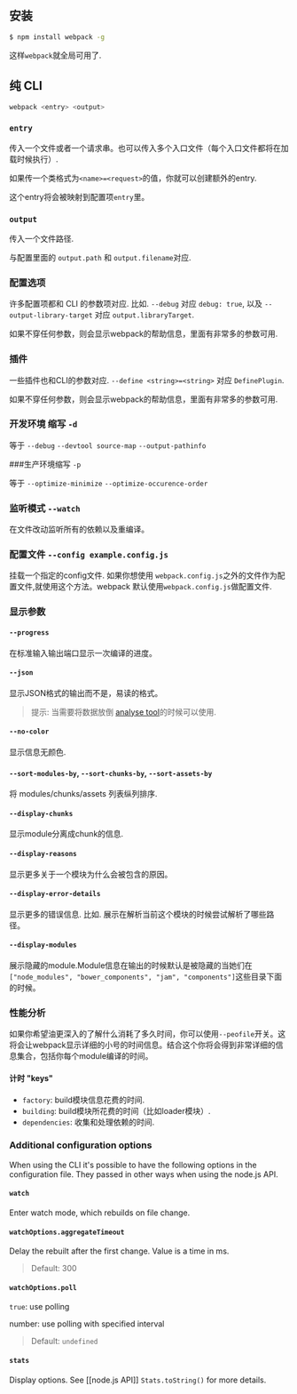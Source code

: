 ## 安装

``` sh
$ npm install webpack -g
```

这样`webpack`就全局可用了.




## 纯 CLI

``` sh
webpack <entry> <output>
```



### `entry`

传入一个文件或者一个请求串。也可以传入多个入口文件（每个入口文件都将在加载时候执行）.

如果传一个类格式为`<name>=<request>`的值，你就可以创建额外的entry.

这个entry将会被映射到配置项`entry`里。



### `output`

 传入一个文件路径.

与配置里面的 `output.path` 和 `output.filename`对应.



### 配置选项

许多配置项都和 CLI 的参数项对应. 比如. `--debug` 对应 `debug: true`, 以及 `--output-library-target` 对应 `output.libraryTarget`.

如果不穿任何参数，则会显示webpack的帮助信息，里面有非常多的参数可用.



### 插件

一些插件也和CLI的参数对应. `--define <string>=<string>` 对应 `DefinePlugin`.

如果不穿任何参数，则会显示webpack的帮助信息，里面有非常多的参数可用.



### 开发环境 缩写 `-d`

等于 `--debug` `--devtool source-map` `--output-pathinfo`



###生产环境缩写 `-p`

等于 `--optimize-minimize` `--optimize-occurence-order`



### 监听模式 `--watch`

在文件改动监听所有的依赖以及重编译。


### 配置文件 `--config example.config.js`

挂载一个指定的config文件. 如果你想使用 `webpack.config.js`之外的文件作为配置文件,就使用这个方法。webpack 默认使用`webpack.config.js`做配置文件.


### 显示参数

#### `--progress`

在标准输入输出端口显示一次编译的进度。

#### `--json`
显示JSON格式的输出而不是，易读的格式。


> 提示: 当需要将数据放倒 [analyse tool](http://webpack.github.com/analyse)的时候可以使用.

#### `--no-color`

显示信息无颜色.

#### `--sort-modules-by`, `--sort-chunks-by`, `--sort-assets-by`

将 modules/chunks/assets 列表纵列排序.

#### `--display-chunks`

显示module分离成chunk的信息.

#### `--display-reasons`

显示更多关于一个模块为什么会被包含的原因。

#### `--display-error-details`

显示更多的错误信息. 比如. 展示在解析当前这个模块的时候尝试解析了哪些路径。

#### `--display-modules`

展示隐藏的module.Module信息在输出的时候默认是被隐藏的当她们在 `["node_modules", "bower_components", "jam", "components"]`这些目录下面的时候。

### 性能分析

如果你希望油更深入的了解什么消耗了多久时间，你可以使用`--peofile`开关。这将会让webpack显示详细的小号的时间信息。结合这个你将会得到非常详细的信息集合，包括你每个module编译的时间。

#### 计时 "keys"

- `factory`: build模块信息花费的时间.
- `building`: build模块所花费的时间（比如loader模块）.
- `dependencies`: 收集和处理依赖的时间.



### Additional configuration options

When using the CLI it's possible to have the following options in the configuration file. They passed in other ways when using the node.js API.




#### `watch`

Enter watch mode, which rebuilds on file change.

#### `watchOptions.aggregateTimeout`

Delay the rebuilt after the first change. Value is a time in ms.

> Default: 300

#### `watchOptions.poll`

`true`: use polling

number: use polling with specified interval

> Default: `undefined` 

#### `stats`

Display options. See [[node.js API]] `Stats.toString()` for more details.